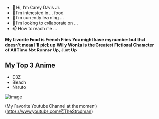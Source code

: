 - 👋 Hi, I’m Carey Davis Jr.
- 👀 I’m interested in ... food 
- 🌱 I’m currently learning ...
- 💞️ I’m looking to collaborate on ...
- 📫 How to reach me ...
  
**My favorite Food is French Fries**
**You might have my number but that doesn't mean I'll pick up** 
**Willy Wonka is the Greatest Fictional Character of All Time**
**Not Runner Up, Just Up**
  ## My Top 3 Anime

   - DBZ
   - Bleach
   - Naruto
     
![image](https://github.com/Jrceo628/Jrceo628/assets/129248390/73b4c4ae-56fc-4b05-91b7-f4ab4ab58b6b)

(My Favorite Youtube Channel at the moment) (https://www.youtube.com/@TheStradman) 

<!---
Jrceo628/Jrceo628 is a ✨ special ✨ repository because its `README.md` (this file) appears on your GitHub profile.
You can click the Preview link to take a look at your changes.
--->
